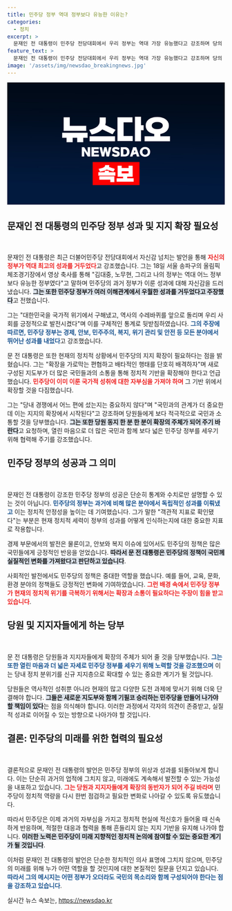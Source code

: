 ```yaml
---
title: 민주당 정부 역대 정부보다 유능한 이유는?
categories:
  - 정치
excerpt: >
  문재인 전 대통령이 민주당 전당대회에서 우리 정부는 역대 가장 유능했다고 강조하며 당의 재건을 촉구했다. 그는 당원들에게 확장의 주체가 되어 더 많은 국민과 함께 민주당 정부를 세우자고 역설했다.
feature_text: >
  문재인 전 대통령이 민주당 전당대회에서 우리 정부는 역대 가장 유능했다고 강조하며 당의 재건을 촉구했다. 그는 당원들에게 확장의 주체가 되어 더 많은 국민과 함께 민주당 정부를 세우자고 역설했다.
image: '/assets/img/newsdao_breakingnews.jpg'
---
```


<p><img src="/assets/img/newsdao_breakingnews.jpg" alt="koreaapp 속보" /></p>

<h2 data-ke-size="size26">문재인 전 대통령의 민주당 정부 성과 및 지지 확장 필요성</h2>

<p data-ke-size="size16">&nbsp;</p>

<p>문재인 전 대통령은 최근 더불어민주당 전당대회에서 자신감 넘치는 발언을 통해 <b><span style="color: #ee2323;">자신의 정부가 역대 최고의 성과를 거두었다</span></b>고 강조했습니다. 그는 18일 서울 송파구의 올림픽체조경기장에서 영상 축사를 통해 "김대중, 노무현, 그리고 나의 정부는 역대 어느 정부보다 유능한 정부였다"고 말하며 민주당의 과거 정부가 이룬 성과에 대해 자신감을 드러냈습니다. <b><span style="background-color: #21538527;">그는 또한 민주당 정부가 여러 이해관계에서 우월한 성과를 거두었다고 주장했다</span></b>고 전했습니다. </p>

<p>그는 "대한민국을 국가적 위기에서 구해냈고, 역사의 수레바퀴를 앞으로 돌리며 우리 사회를 긍정적으로 발전시켰다"며 이를 구체적인 통계로 뒷받침하였습니다. <b><span style="color: #1a5490;">그의 주장에 따르면, 민주당 정부는 경제, 안보, 민주주의, 복지, 위기 관리 및 안전 등 모든 분야에서 뛰어난 성과를 내었다</span></b>고 강조했습니다.</p>

<p>문 전 대통령은 또한 현재의 정치적 상황에서 민주당의 지지 확장이 필요하다는 점을 밝혔습니다. 그는 "확장을 가로막는 편협하고 배타적인 행태를 단호히 배격하자"며 새로 구성된 지도부가 더 많은 국민들과의 소통을 통해 정치적 기반을 확장해야 한다고 언급했습니다. <b><span style="color: #ee2323;">민주당이 이미 이룬 국가적 성취에 대한 자부심을 가져야 하며</span></b> 그 기반 위에서 확장할 것을 다짐했습니다.</p>

<p>그는 "당내 경쟁에서 어느 편에 섰는지는 중요하지 않다"며 "국민과의 관계가 더 중요한데 이는 지지의 확장에서 시작된다"고 강조하며 당원들에게 보다 적극적으로 국민과 소통할 것을 당부했습니다. <b><span style="background-color: #21538527;">그는 또한 당원 동지 한 분 한 분이 확장의 주체가 되어 주기 바란다</span></b>고 요청하며, 열린 마음으로 더 많은 국민과 함께 보다 넓은 민주당 정부를 세우기 위해 협력해 주기를 강조했습니다.</p>

<h2 data-ke-size="size26">민주당 정부의 성공과 그 의미</h2>

<p data-ke-size="size16">&nbsp;</p>

<p>문재인 전 대통령이 강조한 민주당 정부의 성공은 단순히 통계와 수치로만 설명할 수 있는 것이 아닙니다. <b><span style="color: #1a5490;">민주당의 정부는 과거에 비해 많은 분야에서 독립적인 성과를 이뤄냈고</span></b> 이는 정치적 안정성을 높이는 데 기여했습니다. 그가 말한 "객관적 지표로 확인됐다"는 부분은 현재 정치적 세력이 정부의 성과를 어떻게 인식하는지에 대한 중요한 지표로 작용합니다.</p>

<p>경제 부문에서의 발전은 물론이고, 안보와 복지 이슈에 있어서도 민주당의 정책은 많은 국민들에게 긍정적인 반응을 얻었습니다. <b><span style="background-color: #21538527;">따라서 문 전 대통령은 민주당의 정책이 국민께 실질적인 변화를 가져왔다고 판단하고 있습니다</span></b>.</p>

<p>사회적인 발전에서도 민주당의 정책은 중대한 역할을 했습니다. 예를 들어, 교육, 문화, 환경 분야의 정책들도 긍정적인 변화에 기여하였습니다. <b><span style="color: #ee2323;">그런 배경 속에서 민주당 정부가 현재의 정치적 위기를 극복하기 위해서는 확장과 소통이 필요하다는 주장이 힘을 받고 있습니다</span></b>.</p>

<h2 data-ke-size="size26">당원 및 지지자들에게 하는 당부</h2>

<p data-ke-size="size16">&nbsp;</p>

<p>문 전 대통령은 당원들과 지지자들에게 확장의 주체가 되어 줄 것을 당부했습니다. <b><span style="color: #1a5490;">그는 또한 열린 마음과 더 넓은 자세로 민주당 정부를 세우기 위해 노력할 것을 강조했으며</span></b> 이는 당내 정치 분위기를 신규 지지층으로 확대할 수 있는 중요한 계기가 될 것입니다. </p>

<p>당원들은 역사적인 성취뿐 아니라 현재의 많고 다양한 도전 과제에 맞서기 위해 더욱 단결해야 합니다. <b><span style="background-color: #21538527;">그들은 새로운 지도부와 함께 기필코 승리하는 민주당을 만들어 나가야 할 책임이 있다</span></b>는 점을 의식해야 합니다. 이러한 과정에서 각자의 의견이 존중받고, 실질적 성과로 이어질 수 있는 방향으로 나아가야 할 것입니다.</p>

<h2 data-ke-size="size26">결론: 민주당의 미래를 위한 협력의 필요성</h2>

<p data-ke-size="size16">&nbsp;</p>

<p>결론적으로 문재인 전 대통령의 발언은 민주당 정부의 위상과 성과를 되돌아보게 합니다. 이는 단순히 과거의 업적에 그치지 않고, 미래에도 계속해서 발전할 수 있는 가능성을 내포하고 있습니다. <b><span style="color: #ee2323;">그는 당원과 지지자들에게 확장의 동반자가 되어 주길 바라며</span></b> 민주당이 정치적 역량을 다시 한번 점검하고 필요한 변화로 나아갈 수 있도록 유도했습니다.</p>

<p>따라서 민주당은 이제 과거의 자부심을 가지고 정치적 현실에 적신호가 들어올 때 신속하게 반응하며, 적절한 대응과 협력을 통해 흔들리지 않는 지지 기반을 유지해 나가야 합니다. <b><span style="background-color: #21538527;">이러한 노력은 민주당이 미래 지향적인 정치적 논의에 참여할 수 있는 중요한 계기가 될 것입니다</span></b>. </p>

<p>이처럼 문재인 전 대통령의 발언은 단순한 정치적인 의사 표명에 그치지 않으며, 민주당의 미래를 위해 누가 어떤 역할을 할 것인지에 대한 본질적인 질문을 던지고 있습니다. <b><span style="color: #1a5490;">따라서 그의 메시지는 어떤 정부가 오더라도 국민의 목소리와 함께 구성되어야 한다는 점을 강조하고 있습니다</span></b>.</p>
실시간 뉴스 속보는, <a href="https://newsdao.kr" rel="dofollow">https://newsdao.kr</a>


